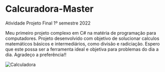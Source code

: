 # **Calcuradora-Master**
Atividade Projeto Final 1º semestre 2022

Meu primeiro projeto complexo em C# na matéria de programação para computadores.
Projeto desenvolvido com objetivo de solucionar calculos matemáticos básicos e intermediários, como divisão e radiciação.
Espero que este possa ser a ferramenta ideal e objetiva para problemas do dia a dia.
Agradeço a preferência!!

![Calculadora]()
